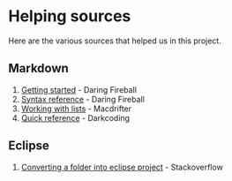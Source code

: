 # Helping sources
Here are the various sources that helped us in this project.

## Markdown
1. [Getting started][markdown-1] - Daring Fireball
2. [Syntax reference][markdown-2] - Daring Fireball
3. [Working with lists][markdown-3] - Macdrifter
4. [Quick reference][markdown-4] - Darkcoding

## Eclipse
1. [Converting a folder into eclipse project][eclipse-1] - Stackoverflow

[markdown-1]: http://daringfireball.net/projects/markdown/basics "Basics"
[markdown-2]: http://daringfireball.net/projects/markdown/syntax "Syntax"
[markdown-3]: http://www.macdrifter.com/2012/04/writing-in-markdown-lists.html "Lists"
[markdown-4]: http://www.darkcoding.net/software/markdown-quick-reference/ "Quick reference"
[eclipse-1]: http://stackoverflow.com/questions/9592081/convert-eclipse-project-type-from-general-to-java/9592395#9592395 "Eclipse projects"